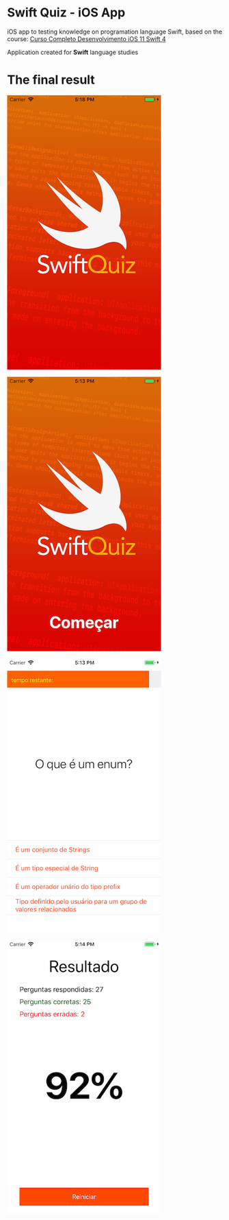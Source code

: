 # Swift Quiz - iOS App

iOS app to testing knowledge on programation language Swift, based on the course: 
[Curso Completo Desenvolvimento iOS 11 Swift 4](https://www.udemy.com/curso-completo-de-desenvolvimento-ios11swift4/)

Application created for __Swift__ language studies

# The final result

![Swift Quiz - First Screen](swift-quiz-first-screen.png)

![Swift Quiz - First Screen](swift-quiz-start-screen.png)

![Swift Quiz - Second Screen](swift-quiz-question-screen.png)

![Swift Quiz - Third Screen](swift-quiz-results-screen.png)
